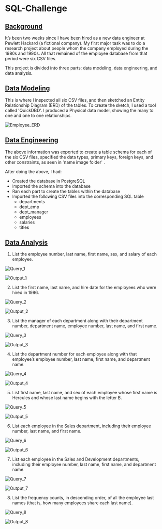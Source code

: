 # SQL-Challenge

## <ins>Background<ins/>
It’s been two weeks since I have been hired as a new data engineer at Pewlett Hackard (a fictional company). My first major task was to do a research project about people whom the company employed during the 1980s and 1990s. All that remained of the employee database from that period were six CSV files.

This project is divided into three parts: data modeling, data engineering, and data analysis.

## <ins>Data Modeling<ins/>

This is where I inspected all six CSV files, and then sketched an Entity Relationship Diagram (ERD) of the tables. To create the sketch, I used a tool called 'QuickDBD'. I produced a Physical data model, showing the many to one and one to one relationships. 

![Employee_ERD](EmployeeSQL/Images/Physical_model_design_DBD.png)


## <ins>Data Engineering<ins/>
The above information was exported to create a table schema for each of the six CSV files, specified the data types, primary keys, foreign keys, and other constraints, as seen in 'name image folder' .

After doing the above, I had: 
- Created the database in PostgreSQL
- Imported the schema into the database
- Ran each part to create the tables within the database
- Imported the following CSV files into the corresponding SQL table
     * departments
     * dept_emp
     * dept_manager
     * employees
     * salaries
     * titles
     


## <ins>Data Analysis<ins/>

1. List the employee number, last name, first name, sex, and salary of each employee.

![Query_1](EmployeeSQL/Images/Query_1.png)

![Output_1](EmployeeSQL/Images/output1.png)

2. List the first name, last name, and hire date for the employees who were hired in 1986.

![Query_2](EmployeeSQL/Images/Query_2.png)

![Output_2](EmployeeSQL/Images/output2.png)

3. List the manager of each department along with their department number, department name, employee number, last name, and first name.

![Query_3](EmployeeSQL/Images/Query_3.png)

![Output_3](EmployeeSQL/Images/output3.png)

4. List the department number for each employee along with that employee’s employee number, last name, first name, and department name.

![Query_4](EmployeeSQL/Images/Query_4.png)

![Output_4](EmployeeSQL/Images/output4.png)

5. List first name, last name, and sex of each employee whose first name is Hercules and whose last name begins with the letter B.

![Query_5](EmployeeSQL/Images/Query_5.png)

![Output_5](EmployeeSQL/Images/output5.png)

6. List each employee in the Sales department, including their employee number, last name, and first name.

![Query_6](EmployeeSQL/Images/Query_6.png)

![Output_6](EmployeeSQL/Images/output6.png)

7. List each employee in the Sales and Development departments, including their employee number, last name, first name, and department name.

![Query_7](EmployeeSQL/Images/Query_7.png)

![Output_7](EmployeeSQL/Images/output7.png)

8. List the frequency counts, in descending order, of all the employee last names (that is, how many employees share each last name).

![Query_8](EmployeeSQL/Images/Query_8.png)

![Output_8](EmployeeSQL/Images/output8.png)



